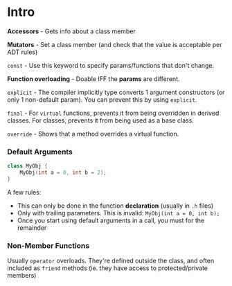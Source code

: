 # Intro

**Accessors** - Gets info about a class member

**Mutators** - Set a class member (and check that the value is acceptable per ADT rules)

`const` - Use this keyword to specify params/functions that don't change.

**Function overloading** - Doable IFF the **params** are different.

`explicit` - The compiler implicitly type converts 1 argument constructors (or only 1 non-default param). You can prevent this by using `explicit`.

`final` - For `virtual` functions, prevents it from being overridden in derived classes. For classes, prevents it from being used as a base class.

`override` - Shows that a method overrides a virtual function.

### Default Arguments

```cpp
class MyObj {
    MyObj(int a = 0, int b = 2); 
}
```

A few rules:

* This can only be done in the function **declaration** (usually in `.h` files)
* Only with trailing parameters. This is invalid: `MyObj(int a = 0, int b);`
* Once you start using default arguments in a call, you must for the remainder

### Non-Member Functions

Usually `operator` overloads. They're defined outside the class, and often included as `friend` methods (ie. they have access to protected/private members)




